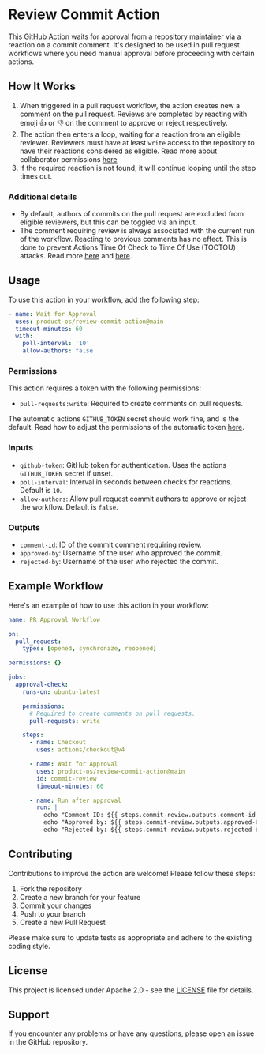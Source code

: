 # Review Commit Action

This GitHub Action waits for approval from a repository maintainer via a
reaction on a commit comment. It's designed to be used in pull request workflows
where you need manual approval before proceeding with certain actions.

## How It Works

1. When triggered in a pull request workflow, the action creates new a comment
   on the pull request. Reviews are completed by reacting with emoji 👍 or 👎 on
   the comment to approve or reject respectively.
2. The action then enters a loop, waiting for a reaction from an eligible
   reviewer. Reviewers must have at least `write` access to the repository to
   have their reactions considered as eligible. Read more about collaborator
   permissions
   [here](https://docs.github.com/en/rest/collaborators/collaborators#get-repository-permissions-for-a-user)
3. If the required reaction is not found, it will continue looping until the
   step times out.

### Additional details

- By default, authors of commits on the pull request are excluded from eligible
  reviewers, but this can be toggled via an input.
- The comment requiring review is always associated with the current run of the
  workflow. Reacting to previous comments has no effect. This is done to prevent
  Actions Time Of Check to Time Of Use (TOCTOU) attacks. Read more
  [here](https://securitylab.github.com/resources/github-actions-preventing-pwn-requests/)
  and [here](https://github.com/AdnaneKhan/ActionsTOCTOU/blob/main/README.md).

## Usage

To use this action in your workflow, add the following step:

```yaml
- name: Wait for Approval
  uses: product-os/review-commit-action@main
  timeout-minutes: 60
  with:
    poll-interval: '10'
    allow-authors: false
```

### Permissions

This action requires a token with the following permissions:

- `pull-requests:write`: Required to create comments on pull requests.

The automatic actions `GITHUB_TOKEN` secret should work fine, and is the
default. Read how to adjust the permissions of the automatic token
[here](https://docs.github.com/en/actions/writing-workflows/choosing-what-your-workflow-does/controlling-permissions-for-github_token).

### Inputs

- `github-token`: GitHub token for authentication. Uses the actions
  `GITHUB_TOKEN` secret if unset.
- `poll-interval`: Interval in seconds between checks for reactions. Default is
  `10`.
- `allow-authors`: Allow pull request commit authors to approve or reject the
  workflow. Default is `false`.

### Outputs

- `comment-id`: ID of the commit comment requiring review.
- `approved-by`: Username of the user who approved the commit.
- `rejected-by`: Username of the user who rejected the commit.

## Example Workflow

Here's an example of how to use this action in your workflow:

```yaml
name: PR Approval Workflow

on:
  pull_request:
    types: [opened, synchronize, reopened]

permissions: {}

jobs:
  approval-check:
    runs-on: ubuntu-latest

    permissions:
      # Required to create comments on pull requests.
      pull-requests: write

    steps:
      - name: Checkout
        uses: actions/checkout@v4

      - name: Wait for Approval
        uses: product-os/review-commit-action@main
        id: commit-review
        timeout-minutes: 60

      - name: Run after approval
        run: |
          echo "Comment ID: ${{ steps.commit-review.outputs.comment-id }}"
          echo "Approved by: ${{ steps.commit-review.outputs.approved-by }}"
          echo "Rejected by: ${{ steps.commit-review.outputs.rejected-by }}"
```

## Contributing

Contributions to improve the action are welcome! Please follow these steps:

1. Fork the repository
2. Create a new branch for your feature
3. Commit your changes
4. Push to your branch
5. Create a new Pull Request

Please make sure to update tests as appropriate and adhere to the existing
coding style.

## License

This project is licensed under Apache 2.0 - see the [LICENSE](LICENSE) file for
details.

## Support

If you encounter any problems or have any questions, please open an issue in the
GitHub repository.
